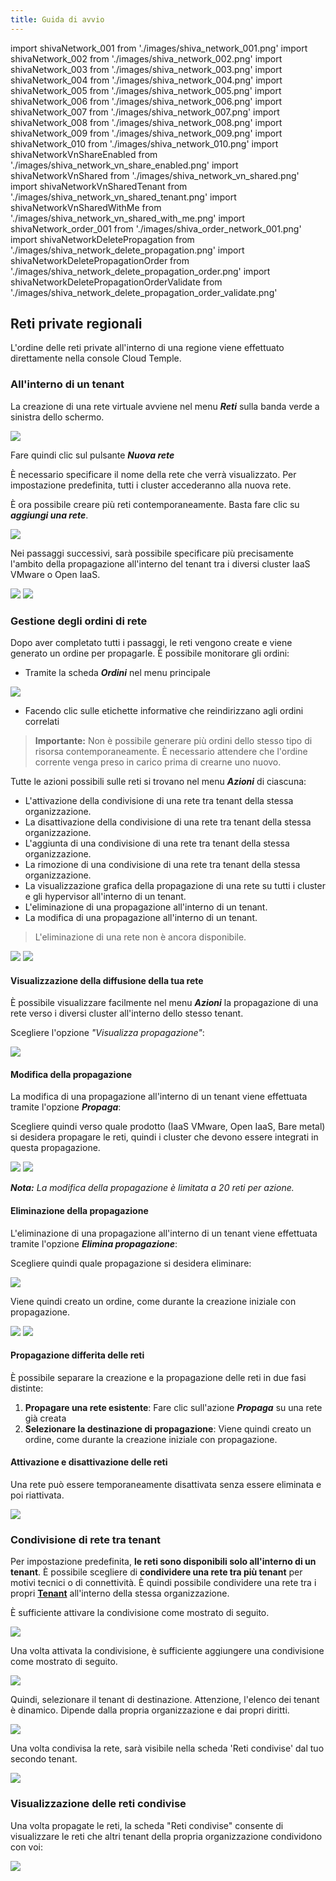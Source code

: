 ```yaml
---
title: Guida di avvio
---
```

import shivaNetwork_001 from './images/shiva_network_001.png'
import shivaNetwork_002 from './images/shiva_network_002.png'
import shivaNetwork_003 from './images/shiva_network_003.png'
import shivaNetwork_004 from './images/shiva_network_004.png'
import shivaNetwork_005 from './images/shiva_network_005.png'
import shivaNetwork_006 from './images/shiva_network_006.png'
import shivaNetwork_007 from './images/shiva_network_007.png'
import shivaNetwork_008 from './images/shiva_network_008.png'
import shivaNetwork_009 from './images/shiva_network_009.png'
import shivaNetwork_010 from './images/shiva_network_010.png'
import shivaNetworkVnShareEnabled from './images/shiva_network_vn_share_enabled.png'
import shivaNetworkVnShared from './images/shiva_network_vn_shared.png'
import shivaNetworkVnSharedTenant from './images/shiva_network_vn_shared_tenant.png'
import shivaNetworkVnSharedWithMe from './images/shiva_network_vn_shared_with_me.png'
import shivaNetwork_order_001 from './images/shiva_order_network_001.png'
import shivaNetworkDeletePropagation from './images/shiva_network_delete_propagation.png'
import shivaNetworkDeletePropagationOrder from './images/shiva_network_delete_propagation_order.png'
import shivaNetworkDeletePropagationOrderValidate from './images/shiva_network_delete_propagation_order_validate.png'

## Reti private regionali

L'ordine delle reti private all'interno di una regione viene effettuato direttamente nella console Cloud Temple.

### All'interno di un tenant

La creazione di una rete virtuale avviene nel menu __*Reti*__ sulla banda verde a sinistra dello schermo.

<img src={shivaNetwork_001} />

Fare quindi clic sul pulsante __*Nuova rete*__

È necessario specificare il nome della rete che verrà visualizzato. Per impostazione predefinita, tutti i cluster accederanno alla nuova rete.

È ora possibile creare più reti contemporaneamente. Basta fare clic su __*aggiungi una rete*__.

<img src={shivaNetwork_002} />

Nei passaggi successivi, sarà possibile specificare più precisamente l'ambito della propagazione all'interno del tenant tra i diversi cluster IaaS VMware o Open IaaS.

<div style={{display: 'flex', gap: '10px', alignItems: 'flex-start'}}>
  <img src={shivaNetwork_003} style={{flex: 1, maxWidth: '50%', height: 'auto', objectFit: 'contain'}} />
  <img src={shivaNetwork_004} style={{flex: 1, maxWidth: '50%', height: 'auto', objectFit: 'contain'}} />
</div>

### Gestione degli ordini di rete

Dopo aver completato tutti i passaggi, le reti vengono create e viene generato un ordine per propagarle. È possibile monitorare gli ordini:

- Tramite la scheda __*Ordini*__ nel menu principale

<img src={shivaNetwork_order_001} />

- Facendo clic sulle etichette informative che reindirizzano agli ordini correlati

> __Importante:__ Non è possibile generare più ordini dello stesso tipo di risorsa contemporaneamente. È necessario attendere che l'ordine corrente venga preso in carico prima di crearne uno nuovo.

Tutte le azioni possibili sulle reti si trovano nel menu __*Azioni*__ di ciascuna:

- L'attivazione della condivisione di una rete tra tenant della stessa organizzazione.
- La disattivazione della condivisione di una rete tra tenant della stessa organizzazione.
- L'aggiunta di una condivisione di una rete tra tenant della stessa organizzazione.
- La rimozione di una condivisione di una rete tra tenant della stessa organizzazione.
- La visualizzazione grafica della propagazione di una rete su tutti i cluster e gli hypervisor all'interno di un tenant.
- L'eliminazione di una propagazione all'interno di un tenant.
- La modifica di una propagazione all'interno di un tenant.

> L'eliminazione di una rete non è ancora disponibile.

<img src={shivaNetwork_005} />
<img src={shivaNetwork_006} />

#### Visualizzazione della diffusione della tua rete

È possibile visualizzare facilmente nel menu __*Azioni*__ la propagazione di una rete verso i diversi cluster all'interno dello stesso tenant.

Scegliere l'opzione *"Visualizza propagazione"*:

<img src={shivaNetwork_007} />

#### Modifica della propagazione

La modifica di una propagazione all'interno di un tenant viene effettuata tramite l'opzione __*Propaga*__:

Scegliere quindi verso quale prodotto (IaaS VMware, Open IaaS, Bare metal) si desidera propagare le reti, quindi i cluster che devono essere integrati in questa propagazione.

<img src={shivaNetwork_008} />
<img src={shivaNetwork_009} />

__*Nota:*__ *La modifica della propagazione è limitata a 20 reti per azione.*

#### Eliminazione della propagazione

L'eliminazione di una propagazione all'interno di un tenant viene effettuata tramite l'opzione __*Elimina propagazione*__:

Scegliere quindi quale propagazione si desidera eliminare:

<img src={shivaNetworkDeletePropagation} />

Viene quindi creato un ordine, come durante la creazione iniziale con propagazione.

<img src={shivaNetworkDeletePropagationOrder} />
<img src={shivaNetworkDeletePropagationOrderValidate} />

#### Propagazione differita delle reti

È possibile separare la creazione e la propagazione delle reti in due fasi distinte:

1. __Propagare una rete esistente__: Fare clic sull'azione __*Propaga*__ su una rete già creata
2. __Selezionare la destinazione di propagazione__: Viene quindi creato un ordine, come durante la creazione iniziale con propagazione.

#### Attivazione e disattivazione delle reti

Una rete può essere temporaneamente disattivata senza essere eliminata e poi riattivata.

<img src={shivaNetwork_010} />

### Condivisione di rete tra tenant

Per impostazione predefinita, __le reti sono disponibili solo all'interno di un tenant__. È possibile scegliere di __condividere una rete tra più tenant__ per motivi tecnici o di connettività.
È quindi possibile condividere una rete tra i propri __[Tenant](../../../console/iam/concepts/#tenant)__ all'interno della stessa organizzazione.

È sufficiente attivare la condivisione come mostrato di seguito.

<img src={shivaNetworkVnShareEnabled} />

Una volta attivata la condivisione, è sufficiente aggiungere una condivisione come mostrato di seguito.

<img src={shivaNetworkVnShared} />

Quindi, selezionare il tenant di destinazione. Attenzione, l'elenco dei tenant è dinamico.
Dipende dalla propria organizzazione e dai propri diritti.

<img src={shivaNetworkVnSharedTenant} />

Una volta condivisa la rete, sarà visibile nella scheda 'Reti condivise' dal tuo secondo tenant.

<img src={shivaNetworkVnSharedWithMe} />

### Visualizzazione delle reti condivise

Una volta propagate le reti, la scheda "Reti condivise" consente di visualizzare le reti che altri tenant della propria organizzazione condividono con voi:

<img src={shivaNetwork_007} />
